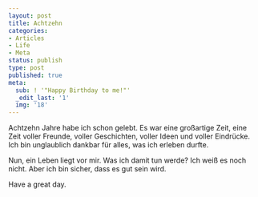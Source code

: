 ```yaml
---
layout: post
title: Achtzehn
categories:
- Articles
- Life
- Meta
status: publish
type: post
published: true
meta:
  sub: ! '"Happy Birthday to me!"'
  _edit_last: '1'
  img: '18'
---
```

Achtzehn Jahre habe ich schon gelebt. Es war eine großartige Zeit, eine Zeit voller Freunde, voller Geschichten, voller Ideen und voller Eindrücke. Ich bin unglaublich dankbar für alles, was ich erleben durfte.

Nun, ein Leben liegt vor mir. Was ich damit tun werde? Ich weiß es noch nicht. Aber ich bin sicher, dass es gut sein wird.

Have a great day.
